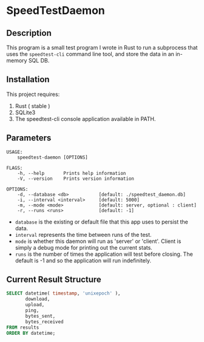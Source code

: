 # SpeedTestDaemon

## Description

This program is a small test program I wrote in Rust to run a subprocess that uses the `speedtest-cli` command line tool, and store the data in an in-memory SQL DB.

## Installation

This project requires:

1. Rust ( stable )
2. SQLite3
3. The speedtest-cli console application available in PATH.

## Parameters

```
USAGE:
    speedtest-daemon [OPTIONS]

FLAGS:
    -h, --help       Prints help information
    -V, --version    Prints version information

OPTIONS:
    -d, --database <db>           [default: ./speedtest_daemon.db]
    -i, --interval <interval>     [default: 5000]
    -m, --mode <mode>             [default: server, optional : client]
    -r, --runs <runs>             [default: -1]
```

- `database` is the existing or default file that this app uses to persist the data.
- `interval` represents the time between runs of the test.
- `mode` is whether this daemon will run as 'server' or 'client'. Client is simply a debug mode for printing out the current stats.
- `runs` is the number of times the application will test before closing. The default is -1 and so the application will run indefinitely.

## Current Result Structure

```sql
SELECT datetime( timestamp, 'unixepoch' ),
       download,
       upload,
       ping,
       bytes_sent,
       bytes_received
FROM results
ORDER BY datetime;
```